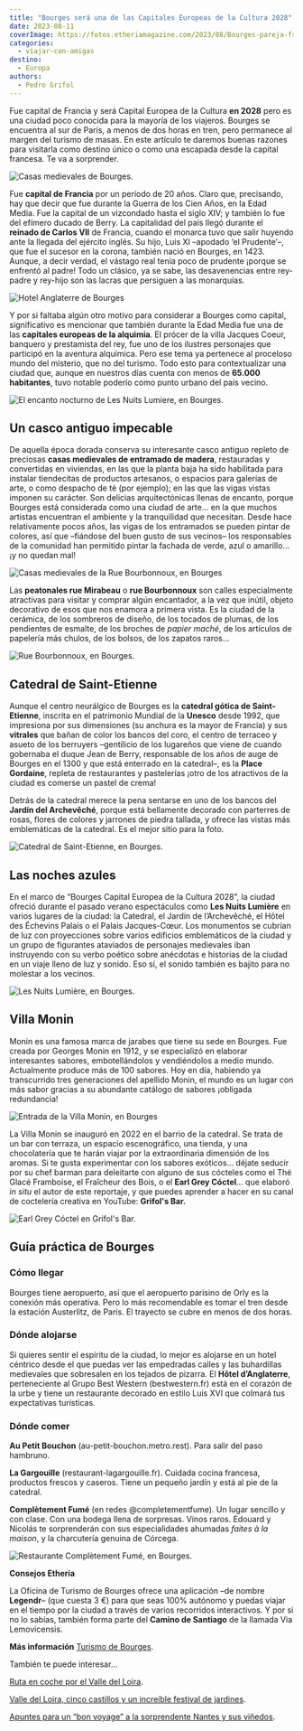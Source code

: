 ```yaml
---
title: "Bourges será una de las Capitales Europeas de la Cultura 2028"
date: 2023-08-11
coverImage: https://fotos.etheriamagazine.com/2023/08/Bourges-pareja-francia.jpg
categories: 
  - viajar-con-amigas
destino: 
  - Europa
authors: 
  - Pedro Grifol
---
```


Fue capital de Francia y será Capital Europea de la Cultura **en 2028** pero es una 
ciudad poco conocida para la mayoría de los viajeros. Bourges se encuentra al sur de 
París, a menos de dos horas en tren, pero permanece al margen del turismo de masas. En 
este artículo te daremos buenas razones para visitarla como destino único o como una 
escapada desde la capital francesa. Te va a sorprender. 

![Casas medievales de Bourges.](https://fotos.etheriamagazine.com/2023/08/Bourges-Casas-medievales.jpg "Casas medievales de Bourges. © Pedro Grifol")

Fue **capital de Francia** por un período de 20 años. Claro que, precisando, hay que 
decir que fue durante la Guerra de los Cien Años, en la Edad Media. Fue la capital de un 
vizcondado hasta el siglo XIV; y también lo fue del efímero ducado de Berry. La 
capitalidad del país llegó durante el **reinado de Carlos VII** de Francia, cuando el 
monarca tuvo que salir huyendo ante la llegada del ejército inglés. Su hijo, Luis XI 
–apodado ‘el Prudente’–, que fue el sucesor en la corona, también nació en Bourges, en 
1423. Aunque, a decir verdad, el vástago real tenía poco de prudente ¡porque se enfrentó 
al padre! Todo un clásico, ya se sabe, las desavenencias entre rey-padre y rey-hijo son 
las lacras que persiguen a las monarquías. 

![Hotel Anglaterre de Bourges](https://fotos.etheriamagazine.com/2023/08/Bourges-Hotel-Anglaterre.jpg "Hôtel d’Anglaterre en Bourges. © Pedro Grifol")

Y por si faltaba algún otro motivo para considerar a Bourges como capital, significativo 
es mencionar que también durante la Edad Media fue una de las **capitales europeas de la 
alquimia**. El prócer de la villa Jacques Coeur, banquero y prestamista del rey, fue uno 
de los ilustres personajes que participó en la aventura alquímica. Pero ese tema ya 
pertenece al proceloso mundo del misterio, que no del turismo. Todo esto para 
contextualizar una ciudad que, aunque en nuestros días cuenta con menos de **65.000 
habitantes**, tuvo notable poderío como punto urbano del país vecino. 

![El encanto nocturno de Les Nuits Lumiere, en Bourges.](https://fotos.etheriamagazine.com/2023/08/bourges-les-nuits-lumiere-2.jpg "El encanto nocturno de Les Nuits Lumière, en Bourges. © Pedro Grifol")

## Un casco antiguo impecable

De aquella época dorada conserva su interesante casco antiguo repleto de preciosas 
**casas medievales de entramado de madera**, restauradas y convertidas en viviendas, en 
las que la planta baja ha sido habilitada para instalar tiendecitas de productos 
artesanos, o espacios para galerías de arte, o como despacho de té (por ejemplo); en las 
que las vigas vistas imponen su carácter. Son delicias arquitectónicas llenas de 
encanto, porque Bourges está considerada como una ciudad de arte… en la que muchos 
artistas encuentran el ambiente y la tranquilidad que necesitan. Desde hace 
relativamente pocos años, las vigas de los entramados se pueden pintar de colores, así 
que –fiándose del buen gusto de sus vecinos– los responsables de la comunidad han 
permitido pintar la fachada de verde, azul o amarillo… ¡y no quedan mal! 

![Casas medievales de la Rue Bourbonnoux, en Bourges](https://fotos.etheriamagazine.com/2023/08/Bourges-Rue-Bourbonnoux.jpg "Rue Bourbonnoux. © Pedro Grifol")

Las **peatonales rue Mirabeau** o **rue Bourbonnoux** son calles especialmente 
atractivas para visitar y comprar algún encantador, a la vez que inútil, objeto 
decorativo de esos que nos enamora a primera vista. Es la ciudad de la cerámica, de los 
sombreros de diseño, de los tocados de plumas, de los pendientes de esmalte, de los 
broches de _papier maché_, de los artículos de papelería más chulos, de los bolsos, de 
los zapatos raros… 

![Rue Bourbonnoux, en Bourges.](https://fotos.etheriamagazine.com/2023/08/Bourges-Rue-Bourbonnoux-casas-medievales.jpg "Rue Bourbonnoux, en Bourges. © Pedro Grifol")

## Catedral de Saint-Etienne

Aunque el centro neurálgico de Bourges es la **catedral gótica de Saint-Etienne**, 
inscrita en el patrimonio Mundial de la **Unesco** desde 1992, que impresiona por sus 
dimensiones (su anchura es la mayor de Francia) y sus **vitrales** que bañan de color 
los bancos del coro, el centro de terraceo y asueto de los berruyers –gentilicio de los 
lugareños que viene de cuando gobernaba el duque Jean de Berry, responsable de los años 
de auge de Bourges en el 1300 y que está enterrado en la catedral–, es la **Place 
Gordaine**, repleta de restaurantes y pastelerías ¡otro de los atractivos de la ciudad 
es comerse un pastel de crema! 

Detrás de la catedral merece la pena sentarse en uno de los bancos del **Jardín del 
Archevêché**, porque está bellamente decorado con parterres de rosas, flores de colores 
y jarrones de piedra tallada, y ofrece las vistas más emblemáticas de la catedral. Es el 
mejor sitio para la foto. 

![Catedral de Saint-Etienne, en Bourges.](https://fotos.etheriamagazine.com/2023/08/Bourges-Catedral-Saint-Etienne.jpg "Catedral de Saint-Etienne desde el jardín, en Bourges. © Pedro Grifol")

## Las noches azules

En el marco de “Bourges Capital Europea de la Cultura 2028”, la ciudad ofreció durante 
el pasado verano espectáculos como **Les Nuits Lumière** en varios lugares de la ciudad: 
la Catedral, el Jardín de l’Archevêché, el Hôtel des Échevins Palais o el Palais 
Jacques-Cœur. Los monumentos se cubrían de luz con proyecciones sobre varios edificios 
emblemáticos de la ciudad y un grupo de figurantes ataviados de personajes medievales 
iban instruyendo con su verbo poético sobre anécdotas e historias de la ciudad en un 
viaje lleno de luz y sonido. Eso sí, el sonido también es bajito para no molestar a los 
vecinos. 

![Les Nuits Lumière, en Bourges.](https://fotos.etheriamagazine.com/2023/08/bourges-noches-azules.jpg "Les Nuits Lumière, en Bourges. © Pedro Grifol")

## Villa Monin

Monin es una famosa marca de jarabes que tiene su sede en Bourges. Fue creada por 
Georges Monin en 1912, y se especializó en elaborar interesantes sabores, 
embotellándolos y vendiéndolos a medio mundo. Actualmente produce más de 100 sabores. 
Hoy en día, habiendo ya transcurrido tres generaciones del apellido Monin, el mundo es 
un lugar con más sabor gracias a su abundante catálogo de sabores ¡obligada redundancia! 

![Entrada de la Villa Monin, en Bourges](https://fotos.etheriamagazine.com/2023/08/Bourges-villa-monin.jpg "Entrada de la Villa Monin. © Pedro Grifol")

La Villa Monin se inauguró en 2022 en el barrio de la catedral. Se trata de un bar con 
terraza, un espacio escenográfico, una tienda, y una chocolatería que te harán viajar 
por la extraordinaria dimensión de los aromas. Si te gusta experimentar con los sabores 
exóticos… déjate seducir por su chef barman para deleitarte con alguno de sus cócteles 
como el Thé Glacé Framboise, el Fraîcheur des Bois, o el **Earl Grey Cóctel**… que 
elaboró _in situ_ el autor de este reportaje, y que puedes aprender a hacer en su canal 
de coctelería creativa en YouTube: **Grifol's Bar.** 

![Earl Grey Cóctel en Grifol's Bar.](https://fotos.etheriamagazine.com/2023/08/coctel-earl-grey-grifols-bar-1.jpg)

## Guía práctica de Bourges

### Cómo llegar

Bourges tiene aeropuerto, así que el aeropuerto parisino de Orly es la conexión más 
operativa. Pero lo más recomendable es tomar el tren desde la estación Austerlitz, de 
París. El trayecto se cubre en menos de dos horas. 

### Dónde alojarse

Si quieres sentir el espíritu de la ciudad, lo mejor es alojarse en un hotel céntrico 
desde el que puedas ver las empedradas calles y las buhardillas medievales que 
sobresalen en los tejados de pizarra. El **Hôtel d’Anglaterre**, perteneciente al Grupo 
Best Western (bestwestern.fr) está en el corazón de la urbe y tiene un restaurante 
decorado en estilo Luis XVI que colmará tus expectativas turísticas. 

### Dónde comer

**Au Petit Bouchon** (au-petit-bouchon.metro.rest). Para salir del paso hambruno. 

**La Gargouille** (restaurant-lagargouille.fr). Cuidada cocina francesa, productos 
frescos y caseros. Tiene un pequeño jardín y está al pie de la catedral. 

**Complètement Fumé** (en redes @completementfume). Un lugar sencillo y con clase. Con 
una bodega llena de sorpresas. Vinos raros. Edouard y Nicolás te sorprenderán con sus 
especialidades ahumadas _faites à la maison_, y la charcutería genuina de Córcega. 

![Restaurante Complètement Fumé, en Bourges.](https://fotos.etheriamagazine.com/2023/08/Bourges-Restaurante-Completement-Fume.jpg "Restaurante Complètement Fumé, en Bourges. © Pedro Grifol")

**Consejos Etheria** 

La Oficina de Turismo de Bourges ofrece una aplicación –de nombre **Legendr**– (que 
cuesta 3 €) para que seas 100% autónomo y puedas viajar en el tiempo por la ciudad a 
través de varios recorridos interactivos. Y por si no lo sabías, también forma parte del 
**Camino de Santiago** de la llamada Via Lemovicensis. 

**Más información** [Turismo de Bourges](http://bourgesberrytourisme.com/es). 

También te puede interesar... 

[Ruta en coche por el Valle del 
Loira](https://etheriamagazine.com/2019/03/14/que-ver-ruta-en-coche-valle-del-loira/). 

[Valle del Loira, cinco castillos y un increíble festival de 
jardines](https://etheriamagazine.com/2021/08/09/valle-del-loira-entre-castillos-y-jardines/). 

[Apuntes para un “bon voyage” a la sorprendente Nantes y sus 
viñedos](https://etheriamagazine.com/2023/07/31/nantes-y-excursiones-esenciales/).
